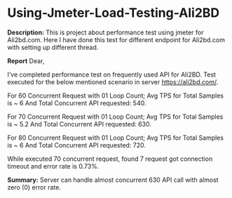 # Using-Jmeter-Load-Testing-Ali2BD

**Description:**
This is project about performance test using jmeter for Ali2bd.com. Here I have done this test for different endpoint for Ali2bd.com with setting up different thread.

**Report**
Dear, 

I’ve completed performance test on frequently used API for Ali2BD. 
Test executed for the below mentioned scenario in server https://ali2bd.com/.

For 60 Concurrent Request with 01 Loop Count; Avg TPS for Total Samples is ~ 6 And Total Concurrent API requested: 540.

For 70 Concurrent Request with 01 Loop Count; Avg TPS for Total Samples is ~ 5.2 And Total Concurrent API requested: 630.

For 80 Concurrent Request with 01 Loop Count; Avg TPS for Total Samples is ~ 6 And Total Concurrent API requested: 720.

While executed 70 concurrent request, found  7 request got connection timeout and error rate is 0.73%. 

**Summary:** Server can handle almost concurrent 630 API call with almost zero (0) error rate.
